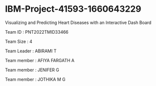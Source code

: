 # IBM-Project-41593-1660643229
Visualizing and Predicting Heart Diseases with an Interactive Dash Board

Team ID : PNT2022TMID33466

Team Size : 4

Team Leader : ABIRAMI T

Team member : AFIYA FARGATH A

Team member : JENIFER G

Team member : JOTHIKA M G
